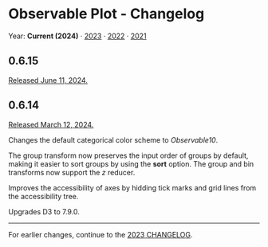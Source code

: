 # Observable Plot - Changelog

Year: **Current (2024)** · [2023](./CHANGELOG-2023.md) · [2022](./CHANGELOG-2022.md) · [2021](./CHANGELOG-2021.md)

## 0.6.15

[Released June 11, 2024.](https://github.com/observablehq/plot/releases/tag/v0.6.15)

## 0.6.14

[Released March 12, 2024.](https://github.com/observablehq/plot/releases/tag/v0.6.14)

Changes the default categorical color scheme to *Observable10*.

The group transform now preserves the input order of groups by default, making it easier to sort groups by using the **sort** option. The group and bin transforms now support the *z* reducer.

Improves the accessibility of axes by hidding tick marks and grid lines from the accessibility tree.

Upgrades D3 to 7.9.0.

---

For earlier changes, continue to the [2023 CHANGELOG](./CHANGELOG-2023.md).
